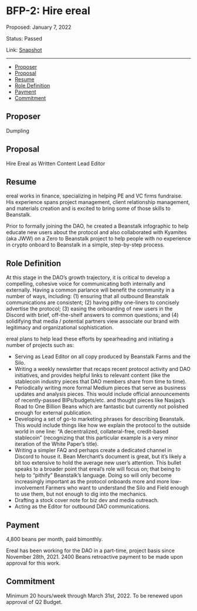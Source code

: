 # BFP-2: Hire ereal

Proposed: January 7, 2022

Status: Passed

Link: [Snapshot](https://snapshot.org/#/beanstalkfarms.eth/proposal/0x45da6522b0c217da2c57d46245bb131e9b700f26b025fa0e65ecb67df542cf46)

---

- [Proposer](#proposer)
- [Proposal](#proposal)
- [Resume](#resume)
- [Role Definition](#role-definition)
- [Payment](#payment)
- [Commitment](#commitment)

## Proposer

Dumpling

## Proposal

Hire Ereal as Written Content Lead Editor 

## Resume

ereal works in finance, specializing in helping PE and VC firms fundraise. His experience spans project management, client relationship management, and materials creation and is excited to bring some of those skills to Beanstalk.

Prior to formally joining the DAO, he created a Beanstalk infographic to help educate new users about the protocol and also collaborated with Kyamites (aka JWW) on a Zero to Beanstalk project to help people with no experience in crypto onboard to Beanstalk in a simple, step-by-step process.

## Role Definition

At this stage in the DAO’s growth trajectory, it is critical to develop a compelling, cohesive voice for communicating both internally and externally. Having a common parlance will benefit the community in a number of ways, including: (1) ensuring that all outbound Beanstalk communications are consistent; (2) having pithy one-liners to concisely advertise the protocol; (3) easing the onboarding of new users in the Discord with brief, off-the-shelf answers to common questions; and (4) solidifying that media / potential partners view associate our brand with legitimacy and organizational sophistication.

ereal plans to help lead these efforts by spearheading and initiating a number of projects such as:

- Serving as Lead Editor on all copy produced by Beanstalk Farms and the Silo.
- Writing a weekly newsletter that recaps recent protocol activity and DAO initiatives, and provides helpful links to relevant content (like the stablecoin industry pieces that DAO members share from time to time).
- Periodically writing more formal Medium pieces that serve as business updates and analysis pieces. This would include official announcements of recently-passed BIPs/budgets/etc. and thought pieces like Nasjaq’s Road to One Billion Beans which are fantastic but currently not polished enough for external publication.
- Developing a set of go-to marketing phrases for describing Beanstalk. This would include things like how we explain the protocol to the outside world in one line: “A decentralized, collateral-free, credit-based stablecoin” (recognizing that this particular example is a very minor iteration of the White Paper’s title).
- Writing a simpler FAQ and perhaps create a dedicated channel in Discord to house it. Bean Merchant’s document is great, but it’s likely a bit too extensive to hold the average new user’s attention. This bullet speaks to a broader point that ereal’s role will focus on; that being to help to “pithify” Beanstalk’s language. Doing so will only become increasingly important as the protocol onboards more and more low-involvement Farmers who want to understand the Silo and Field enough to use them, but not enough to dig into the mechanics.
- Drafting a stock cover note for biz dev and media outreach.
- Acting as the Editor for outbound DAO communications.

## Payment

4,800 beans per month, paid bimonthly. 

Ereal has been working for the DAO in a part-time, project basis since November 28th, 2021. 2400 Beans retroactive payment to be made upon approval for this work. 

## Commitment

Minimum 20 hours/week through March 31st, 2022. To be renewed upon approval of Q2 Budget.
